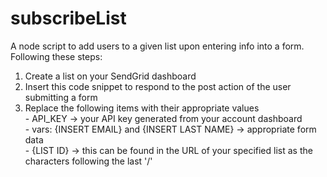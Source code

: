 # subscribeList

A node script to add users to a given list upon entering info into a form.  Following these steps:

1. Create a list on your SendGrid dashboard
2. Insert this code snippet to respond to the post action of the user submitting a form
3. Replace the following items with their appropriate values
<br> - API_KEY -> your API key generated from your account dashboard
<br> - vars: {INSERT EMAIL} and {INSERT LAST NAME} -> appropriate form data
<br> - {LIST ID} -> this can be found in the URL of your specified list as the characters following the last '/'

